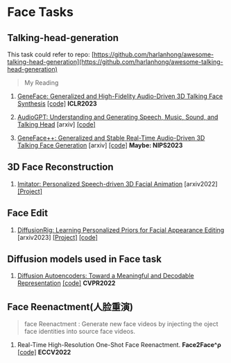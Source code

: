 # Face Tasks
## Talking-head-generation
This task could refer to repo: [https://github.com/harlanhong/awesome-talking-head-generation](https://github.com/harlanhong/awesome-talking-head-generation)

> My Reading
1. [GeneFace: Generalized and High-Fidelity Audio-Driven 3D Talking Face Synthesis](https://arxiv.org/abs/2301.13430) [[code]](https://github.com/yerfor/GeneFace) **ICLR2023**

2. [AudioGPT: Understanding and Generating Speech, Music, Sound, and Talking Head](https://arxiv.org/pdf/2304.12995.pdf) [arxiv] [[code]](https://github.com/AIGC-Audio/AudioGPT?utm_source=catalyzex.com)

3. [GeneFace++: Generalized and Stable Real-Time Audio-Driven 3D Talking Face Generation](https://arxiv.org/abs/2305.00787) [arxiv] [[code]](https://genefaceplusplus.github.io/) **Maybe: NIPS2023**

## 3D Face Reconstruction
1. [Imitator: Personalized Speech-driven 3D Facial Animation](https://balamuruganthambiraja.github.io/Imitator/media/pdf/Imitator__Personalized_speech_driven_3D_facial_animation_arxiv_version.pdf) [arxiv2022] [[Project]](https://balamuruganthambiraja.github.io/Imitator/) 

## Face Edit
1. [DiffusionRig: Learning Personalized Priors for Facial Appearance Editing](https://arxiv.org/abs/2304.06711) [arxiv2023] [[Project]](https://diffusionrig.github.io/) [[code]](https://github.com/adobe-research/diffusion-rig)


## Diffusion models used in Face task
1. [Diffusion Autoencoders: Toward a Meaningful and Decodable Representation](https://openaccess.thecvf.com/content/CVPR2022/papers/Preechakul_Diffusion_Autoencoders_Toward_a_Meaningful_and_Decodable_Representation_CVPR_2022_paper.pdf) [[code]](https://github.com/phizaz/diffae) **CVPR2022**


## Face Reenactment(人脸重演)
> face Reenactment : Generate new face videos by injecting the oject face identities into source face videos.
1. Real-Time High-Resolution One-Shot Face Reenactment. **Face2Face^ρ** [[code]](https://github.com/NetEase-GameAI/Face2FaceRHO) **ECCV2022**
